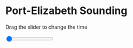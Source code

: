 <h1>Port-Elizabeth Sounding</h1>
<p>Drag the slider to change the time</p>

<div class="slidecontainer">
<input oninput='setImage(this)' class="slider" type="range" min="0" max="6" value="0" step="1" />
<img id='img'/>
</div>

<script>
var img = document.getElementById('img');
var img_array = ['/assets/images/skwt/skd_peb_wrfout_d01_2020-04-17_12:00:00.png',
'/assets/images/skwt/skd_peb_wrfout_d01_2020-04-17_18:00:00.png',
'/assets/images/skwt/skd_peb_wrfout_d01_2020-04-18_00:00:00.png',
'/assets/images/skwt/skd_peb_wrfout_d01_2020-04-18_06:00:00.png',
'/assets/images/skwt/skd_peb_wrfout_d01_2020-04-18_12:00:00.png',
'/assets/images/skwt/skd_peb_wrfout_d01_2020-04-18_18:00:00.png',];
function setImage(obj)
{
        var value = obj.value;
        img.src = img_array[value];

}
</script>
